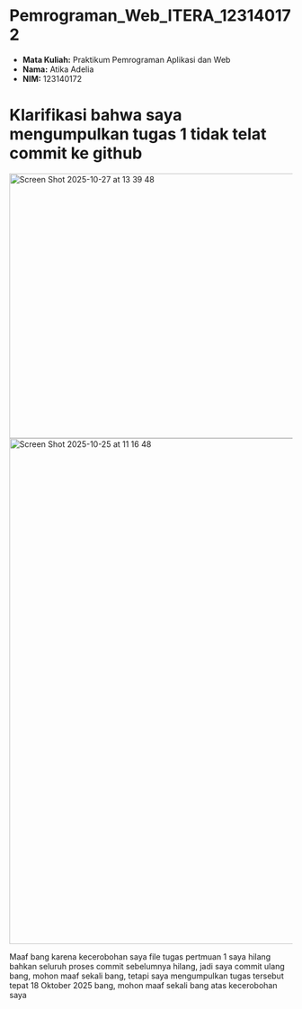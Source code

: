 # Pemrograman_Web_ITERA_123140172

- **Mata Kuliah:** Praktikum Pemrograman Aplikasi dan Web 
- **Nama:** Atika Adelia 
- **NIM:** 123140172

# Klarifikasi bahwa saya mengumpulkan tugas 1 tidak telat commit ke github 

<img width="761" height="471" alt="Screen Shot 2025-10-27 at 13 39 48" src="https://github.com/user-attachments/assets/2ef70844-505d-4e57-9e99-2a2f7997d9ce" />
<img width="1440" height="900" alt="Screen Shot 2025-10-25 at 11 16 48" src="https://github.com/user-attachments/assets/abdea585-42b7-4d19-8d7f-f0bf8db87666" />


Maaf bang karena kecerobohan saya file tugas pertmuan 1 saya hilang bahkan seluruh proses commit sebelumnya hilang, jadi saya commit ulang bang, mohon maaf sekali bang, tetapi saya mengumpulkan tugas tersebut tepat 18 Oktober 2025 bang, mohon maaf sekali bang atas kecerobohan saya

